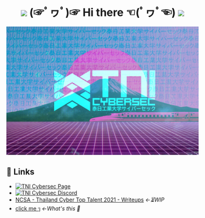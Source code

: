 <!-- ## Hi there 👋 -->
<h1 align="center">
  <img src="https://media.giphy.com/media/hvRJCLFzcasrR4ia7z/giphy.gif" width="30">
   (☞ﾟヮﾟ)☞ Hi there ☜(ﾟヮﾟ☜)
  <img src="https://media.giphy.com/media/hvRJCLFzcasrR4ia7z/giphy.gif" width="30">
</h1>

![TNI Cybersec Cover Image](https://github.com/TNI-Cybersec/tni-cybersec.github.io/blob/main/docs/img/TNI%20Cybersec%20Cover.jpg?raw=true)

## 🔗 Links
- [![TNI Cybersec Page](https://img.shields.io/badge/TNI%20Cybersec-Like-blue?style=social&logo=facebook)](https://www.facebook.com/TNICybersec)
- [![TNI Cybersec Discord](https://img.shields.io/badge/TNI%20Cybersec-Join-black?style=social&logo=discord)](https://discord.gg/ETMkrHSGZG)
- [NCSA - Thailand Cyber Top Talent 2021 - Writeups](https://github.com/karinzaa/NCSA_Senior_Write_Up) *←⏳WIP*
- [click me ๆ](https://tni-cybersec.github.io/nevergonnagiveyouup.html) *←What's this 👀*
